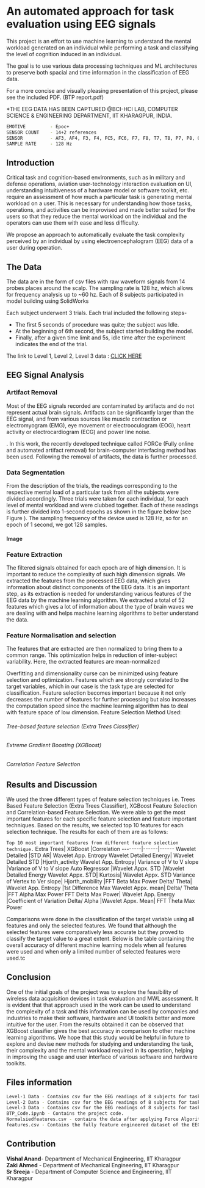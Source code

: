 # An automated approach for task evaluation using EEG signals

This project is an effort to use machine learning to understand the mental workload generated on an individual while performing a task and classifying the level of cognition induced in an individual.

The goal is to use various data processing techniques and ML architectures to preserve both spacial and time information in the classification of EEG data.

For a more concise and visually pleasing presentation of this project, please see the included PDF. (BTP report.pdf)

*THE EEG DATA HAS BEEN CAPTURED @BCI-HCI LAB, COMPUTER SCIENCE & ENGINEERING DEPARTMENT, IIT KHARAGPUR, INDIA.

```bash
EMOTIVE 	    - Epoc+
SENSOR COUNT    - 14+2 references
SENSOR 		    - AF3, AF4, F3, F4, FC5, FC6, F7, F8, T7, T8, P7, P8, O1, O2
SAMPLE RATE	    - 128 Hz
```

## Introduction

Critical task and cognition-based environments, such as in military
and defense operations, aviation user-technology interaction evaluation on UI, understanding intuitiveness of a hardware model or software toolkit, etc. require
an assessment of how much a particular task is generating mental workload on a
user. This is necessary for understanding how those tasks, operations, and
activities can be improvised and made better suited for the users so that they
reduce the mental workload on the individual and the operators can use them
with ease and less difficulty.

We propose an approach
to automatically evaluate the task complexity perceived by an individual by
using electroencephalogram (EEG) data of a user during operation. 

## The Data

The data are in the form of csv files with raw waveform signals from 14 probes places around the scalp. The sampling rate is 128 hz, which allows for frequency analysis up to ~60 hz. Each of 8 subjects participated in model building using SolidWorks

Each subject
underwent 3 trials. Each trial included the following steps-
- The first 5 seconds of procedure was quite; the subject was Idle.
- At the beginning of 6th second, the subject started building the model.
- Finally, after a given time limit and 5s, idle time after the experiment indicates the
end of the trial.

The link to Level 1, Level 2, Level 3 data : [CLICK HERE](https://drive.google.com/drive/folders/1zyXO-LXN4nTjpbhXkyfS7hj_QwUn8mvL?usp=sharing)




## EEG Signal Analysis

### Artifact Removal

Most of the EEG signals recorded are contaminated by artifacts and do not represent
actual brain signals. Artifacts can be significantly larger than the EEG signal, and
from various sources like muscle contraction or electromyogram (EMG), eye
movement or electrooculogram (EOG), heart activity or electrocardiogram (ECG) and
power line noise.

. In this work, the recently developed technique
called FORCe (Fully online and automated artifact removal) for brain-computer
interfacing method has been used. Following the removal of artifacts, the data is
further processed.

### Data Segmentation

From the description of the trials, the readings corresponding to the respective mental
load of a particular task from all the subjects were divided accordingly. Three trials
were taken for each individual, for each level of mental workload and were clubbed together. Each of these readings is further divided into 1-second epochs as shown in
the figure below (see Figure ). The sampling frequency of the device used is 128 Hz,
so for an epoch of 1 second, we got 128 samples.
 #### Image

### Feature Extraction

The filtered signals obtained for each epoch are of high dimension. It is important to
reduce the complexity of such high dimension signals. We extracted the features from
the processed EEG data, which gives information about distinct components of the
EEG data. It is an important step, as its extraction is needed for understanding various
features of the EEG data by the machine learning algorithm. We extracted a total of
52 features which gives a lot of information about the type of brain waves we are
dealing with and helps machine learning algorithms to better understand the data.

### Feature Normalisation and selection
The features that are extracted are then normalized to bring them to a common range.
This optimization helps in reduction of inter-subject variability. Here, the extracted
features are mean-normalized

Overfitting and dimensionality curse can be minimized using feature selection and
optimization. Features which are strongly correlated to the target variables, which in
our case is the task type are selected for classification. Feature selection becomes
important because it not only decreases the number of features for further processing
but also increases the computation speed since the machine learning algorithm has to
deal with feature space of low dimension.
Feature Selection Method Used:
###### Tree-based feature selection (Extra Trees Classifier)
###### Extreme Gradient Boosting (XGBoost)
######  Correlation Feature Selection


## Results and Discussion

We used the three different types of feature selection techniques i.e. Trees Based
Feature Selection (Extra Trees Classifier), XGBoost Feature Selection and
Correlation-based Feature Selection. We were able to get the most important features
for each specific feature selection and feature important techniques. Based on the
results, we selected top 10 features for each selection technique. The results for each
of them are as follows:

`Top 10 most important features from different feature selection technique.`
Extra Trees| XGBoost |Correlation
--------|------|------
Wavelet Detailed |STD AR| Wavelet App. Entropy
Wavelet Detailed Energy| Wavelet Detailed STD |Hjorth_activity
Wavelet App. Entropy| Variance of V to V slope |Variance of V to V slope
Auto Regressor |Wavelet Appx. STD |Wavelet Detailed Energy
Wavelet Appx. STD| Kurtosis| Wavelet Appx. STD
Variance of Vertex to Ver slope| Hjorth_mobility |FFT Beta Max Power
Delta/ Theta| Wavelet App. Entropy |1st Difference Max
Wavelet Appx. mean| Delta/ Theta |FFT Alpha Max Power
FFT Delta Max Power| Wavelet App. Energy |Coefficient of Variation
Delta/ Alpha |Wavelet Appx. Mean| FFT Theta Max Power

Comparisons were done in the classification of the target variable using all features
and only the selected features. We found that although the selected features were
comparatively less accurate but they proved to classify the target value to a great
extent. Below is the table containing the overall accuracy of different machine
learning models when all features were used and when only a limited number of
selected features were used.tc
## Conclusion
One of the initial goals of the project was to explore the feasibility of wireless data
acquisition devices in task evaluation and MWL assessment. It is evident that that
approach used in the work can be used to understand the complexity of a task and this
information can be used by companies and industries to make their software,
hardware and UI toolkits better and more intuitive for the user.  From the results obtained it can be observed that XGBoost classifier
gives the best accuracy in comparison to other machine learning algorithms. We hope
that this study would be helpful in future to explore and devise new methods for
studying and understanding the task, their complexity and the mental workload
required in its operation, helping in improving the usage and user interface of various
software and hardware toolkits.
## Files information

```bash
Level-1 Data - Contains csv for the EEG readings of 8 subjects for task 1
Level-2 Data - Contains csv for the EEG readings of 8 subjects for task 2
Level-3 Data - Contains csv for the EEG readings of 8 subjects for task 3
BTP_Code.ipynb - Contains the project code.
Normalsiedfeatures.csv - contains the data after applying Force Algorithm
features.csv - Contains the fully feature engineered dataset of the EEG signals
```
## Contribution
**Vishal Anand**- Department of Mechanical Engineering, IIT Kharagpur  
**Zaki Ahmed** - Department of Mechanical Engineering, IIT Kharagpur  
**Sr Sreeja** - Department of Computer Science and Engineering, IIT Kharagpur
